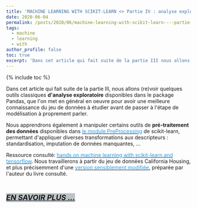 ```yaml
---
title: 'MACHINE LEARNING WITH SCIKIT-LEARN <> Partie IV : analyse exploratoire et mise en forme des descripteurs'
date: 2020-06-04
permalink: /posts/2020/06/machine-learning-with-scikit-learn----partie-iv---analyse-exploratoire-et-mise-en-forme-des-descripteurs
tags:
  - machine
  - learning
  - with
author_profile: false
toc: true
excerpt: 'Dans cet article qui fait suite de la partie III nous allons re voir quelques outils classiques strong d 39 analyse exploratoire strong disponibles dans le package Pandas que l 39 on met en g eacute n eacute ral en'
---
```


{% include toc %}

<p>Dans cet article qui fait suite de la partie III, nous allons (re)voir quelques outils classiques <strong>d&#39;analyse exploratoire</strong> disponibles dans le package Pandas, que l&#39;on met en g&eacute;n&eacute;ral en oeuvre pour avoir une meilleure connaissance du jeu de donn&eacute;es &agrave; &eacute;tudier avant de passer &agrave; l&#39;&eacute;tape de mod&eacute;lisation &agrave; proprement parler.</p>

<p>Nous apprendrons &eacute;galement &agrave; manipuler certains outils de <strong>pr&eacute;-traitement des donn&eacute;es</strong> disponibles dans <a href="https://scikit-learn.org/stable/modules/preprocessing.html"><span style="color:#3498db">le module PreProcessing</span></a> de scikit-learn, permettant d&#39;appliquer diverses transformations aux descripteurs : standardisation, imputation de donn&eacute;es manquantes, ...</p>

<p>Ressource consult&eacute;: <a href="https://www.oreilly.com/library/view/hands-on-machine-learning/9781491962282/"><span style="color:#3498db">hands on machine learning with scikit-learn and tensorflow</span></a>. Nous travaillerons &agrave; partir du jeu de donn&eacute;es California Housing, et plus pr&eacute;cisemment d&#39;une <a href="https://github.com/ageron/handson-ml/tree/master/datasets/housing"><span style="color:#3498db">version sensiblement modifi&eacute;e</span></a>, pr&eacute;par&eacute;e par l&#39;auteur du livre consult&eacute;.</p>

<p>&nbsp;</p>

<p><a href="https://github.com/armelsoubeiga/Blog-Examples/blob/master/ML_Witth_Scikit-Learn/Partie_IV_analyse_exploratoire_et_mise_en_forme_des_descripteurs.ipynb"><span style="font-size:20px"><strong><em><span style="background-color:#bdc3c7">EN SAVOIR PLUS ...</span></em></strong></span></a></p>
